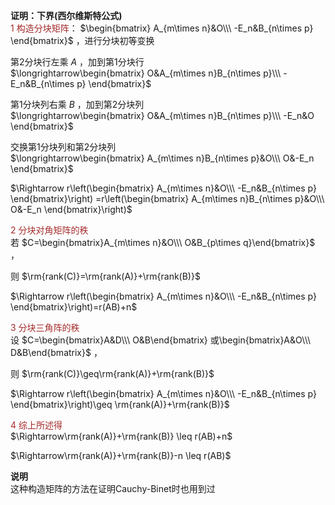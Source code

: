 **证明：下界(西尔维斯特公式)**  
<font color=brown>1 构造分块矩阵</font>： $\begin{bmatrix}  
A_{m\times n}&O\\\ -E_n&B_{n\times p}  
\end{bmatrix}$ ，进行分块初等变换  
  
第2分块行左乘 $A$ ，加到第1分块行  
$\longrightarrow\begin{bmatrix}  
O&A_{m\times n}B_{n\times p}\\\  
-E_n&B_{n\times p}  
\end{bmatrix}$  
  
第1分块列右乘 $B$ ，加到第2分块列  
$\longrightarrow\begin{bmatrix}  
O&A_{m\times n}B_{n\times p}\\\  
-E_n&O  
\end{bmatrix}$  
  
交换第1分块列和第2分块列  
$\longrightarrow\begin{bmatrix}  
A_{m\times n}B_{n\times p}&O\\\  
O&-E_n  
\end{bmatrix}$  
  
$\Rightarrow r\left(\begin{bmatrix}  
A_{m\times n}&O\\\ -E_n&B_{n\times p}  
\end{bmatrix}\right)  
=r\left(\begin{bmatrix}  
A_{m\times n}B_{n\times p}&O\\\  
O&-E_n  
\end{bmatrix}\right)$  
  
<font color=brown>2 分块对角矩阵的秩</font>  
若 $C=\begin{bmatrix}A_{m\times n}&O\\\ O&B_{p\times q}\end{bmatrix}$ ，  
  
则 $\rm{rank(C)}=\rm{rank(A)}+\rm{rank(B)}$  
  
$\Rightarrow r\left(\begin{bmatrix}  
A_{m\times n}&O\\\ -E_n&B_{n\times p}  
\end{bmatrix}\right)=r(AB)+n$  
  
<font color=brown>3 分块三角阵的秩</font>  
设 $C=\begin{bmatrix}A&D\\\ O&B\end{bmatrix}  
或\begin{bmatrix}A&O\\\ D&B\end{bmatrix}$ ，  
  
则 $\rm{rank(C)}\geq\rm{rank(A)}+\rm{rank(B)}$  
  
$\Rightarrow r\left(\begin{bmatrix}  
A_{m\times n}&O\\\ -E_n&B_{n\times p}  
\end{bmatrix}\right)\geq  
\rm{rank(A)}+\rm{rank(B)}$  
  
<font color=brown>4 综上所述得</font>  
$\Rightarrow\rm{rank(A)}+\rm{rank(B)}  
\leq r(AB)+n$  
  
$\Rightarrow\rm{rank(A)}+\rm{rank(B)}-n  
\leq r(AB)$  
  
  
**说明**  
这种构造矩阵的方法在证明Cauchy-Binet时也用到过  
